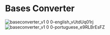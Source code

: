 # Bases Converter
![baseconverter_v1 0 0-english_vUtdUq01rj](https://user-images.githubusercontent.com/58911866/183264602-b168c1eb-9c85-4baf-abb0-46888209cbf5.png)
![baseconverter_v1 0 0-portuguese_e9RLBrEsFZ](https://user-images.githubusercontent.com/58911866/183264605-4cba64c7-c817-4126-b694-e8af288a749f.png)
